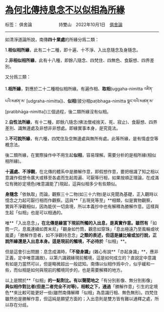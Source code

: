 ﻿# [為何北傳持息念不以似相為所緣][1]

标签： 俱舍論
&emsp;&emsp;&emsp;&emsp;&emsp;&emsp;持雙山&emsp;2022年10月1日&emsp;[俱舍論](https://mp.weixin.qq.com/s/HNNfqC3dI2HMy4MXRWK-pw)

---

如清淨道論所說，南傳**四十業處**的所緣分爲二類：

1.**相似相所緣**，此有二十二種，即十遍、十不淨、入出息隨念及身隨念。

2.**非相似相所緣**，此有十八種，即餘八隨念、四梵住、四無色、食厭想、四界差別。

又分爲三類：

1.**相所緣**，對應於二十二種相似相所緣。有遍作相、**取相**(uggaha-nimitta འཛིན་པའི་མཚན་མ་ [udgraha-nimitta])、**似相**(彼分相paṭibhaga-nimitta སྣང་བའི་མཚན་མ་ [pratibhāga-nimitta])三個過程，後二類所緣沒有似相。

2.**自性法所緣**，有十二種，即餘八隨念(佛法僧戒捨天、死、寂止)、食厭想、四界差別、識無邊處及非想非非想處。即緣實事本身，是究竟法。

3.**不可說所緣**，有六種，四梵住及空無邊處與無所有處。此等所緣，是有情虛空等概念法。

後二類所緣，在實際操作中不用生起**似相**，容易理解。需要分析的是相所緣(相似相所緣)。

**十遍處、不淨觀**，在北傳的體系中是勝解作意，即假想作意，要把根識了知之相以意識作假想令廣大或移至各處而生起周遍、可厭等行相，如果按順正理論，在成滿位有微妙定境色(唯意識能了)現起，這與似相多少有些類似。

**身隨念**「依執取」而論，觀察三十二物(如三十六物)是以見聞為基礎，正入觀時以憶念之力起可厭行相而作觀察。這與**「五現見等至」**相類，似是實物觀察，實與不淨觀相似，因為能伏一切貪境，所以本義抄中也有解釋為勝解作意。這樣與生起「似相」也是可以相通的。

唯**「入出息念」**，在北傳是緣當下現前所觸的入出息，是真實作意。雖然有**「如筒一穴，息風連續如貫末尼」「觀身如竹筒，觀息如穿珠」「息出極遠乃至風輪或吠嵐婆」「勝解作意者，如不淨觀持息念」**之類的表述，但這是據比喻或加行說，正說所緣還是入出息本身。這是現前的觸境，不必待於**「似相」**。

但是這會引出問題：息念成滿時，**「不發身識」**(雜心有說**「亦起身識」**，應非正義，定中唯意識故)，以第六識親緣現前觸境，這是如何成立的？直說定中意識有如是力當然可以，但是略微超出一般認知。南傳以似相作爲中介，似乎緩和一些，而似相是如何與現前的觸境同步的，也是需要解釋的地方。

以上是關於**「似相」**的一點對比。有以聲聞地之**「有分別影像、無分別影像」**與似相作對比者(但是二者完全不对等)，相較之下，通過**「勝解作意」引生的定境色**來比較可能更好一些(雖然南傳解釋「似相」為意識行相、無色無形)。四梵住雖然也是勝解作意，但這純是願望方面的；入出息則是雙方皆有難以通釋之處，所以存在分歧。

  [1]: https://mp.weixin.qq.com/s/tX7J1HTFEmPs7F3GvxkcGw




